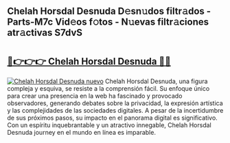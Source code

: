 ## Chelah Horsdal Desnuda D𝚎sn𝚞dos filtr𝚊dos - Parts-M7c Vid𝚎os f𝚘tos - N𝚞evas filtr𝚊ciones atr𝚊ctivas S7dvS

# <h2><a href="http://mbcwvc.tromn.icu/?c=Chelah+Horsdal+Desnuda">🔗👉👉👉 Chelah Horsdal Desnuda 🔗🔗</a></h2>

[![Chelah Horsdal Desnuda nuevo](https://i.imgur.com/pEAQMta.gif)](http://mbcwvc.tromn.icu/?c=Chelah+Horsdal+Desnuda)
Chelah Horsdal Desnuda, una figura compleja y esquiva, se resiste a la comprensión fácil. Su enfoque único para crear una presencia en la web ha fascinado y provocado observadores, generando debates sobre la privacidad, la expresión artística y las complejidades de las sociedades digitales. A pesar de la incertidumbre de sus próximos pasos, su impacto en el panorama digital es significativo. Con un espíritu inquebrantable y un atractivo innegable, Chelah Horsdal Desnuda journey en el mundo en línea es imparable.
